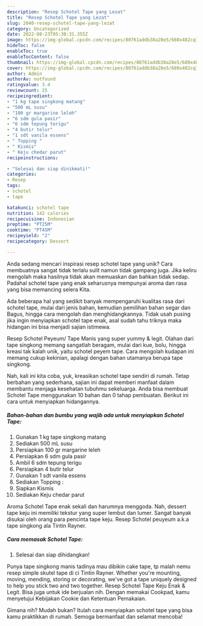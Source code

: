 ```yaml
---
description: "Resep Schotel Tape yang Lezat"
title: "Resep Schotel Tape yang Lezat"
slug: 2040-resep-schotel-tape-yang-lezat
category: Uncategorized
date: 2022-08-23T05:38:31.355Z
image: https://img-global.cpcdn.com/recipes/80761addb38a28e5/680x482cq70/schotel-tape-foto-resep-utama.jpg
hideToc: false
enableToc: true
enableTocContent: false
thumbnail: https://img-global.cpcdn.com/recipes/80761addb38a28e5/680x482cq70/schotel-tape-foto-resep-utama.jpg
cover: https://img-global.cpcdn.com/recipes/80761addb38a28e5/680x482cq70/schotel-tape-foto-resep-utama.jpg
author: Admin
authorAv: notfound
ratingvalue: 3.4
reviewcount: 25
recipeingredient:
- "1 kg tape singkong matang"
- "500 mL susu"
- "100 gr margarine leleh"
- "6 sdm gula pasir"
- "6 sdm tepung terigu"
- "4 butir telur"
- "1 sdt vanila essens"
- " Topping "
- " Kismis"
- " Keju chedar parut"
recipeinstructions:

- "Selesai dan siap dinikmati!"
categories:
- Resep
tags:
- schotel
- tape

katakunci: schotel tape 
nutrition: 142 calories
recipecuisine: Indonesian
preptime: "PT25M"
cooktime: "PT45M"
recipeyield: "2"
recipecategory: Dessert

---
```





Anda sedang mencari inspirasi resep schotel tape yang unik? Cara membuatnya sangat tidak terlalu sulit namun tidak gampang juga. Jika keliru mengolah maka hasilnya tidak akan memuaskan dan bahkan tidak sedap. Padahal schotel tape yang enak seharusnya mempunyai aroma dan rasa yang bisa memancing selera Kita.





Ada beberapa hal yang sedikit banyak mempengaruhi kualitas rasa dari schotel tape, mulai dari jenis bahan, kemudian pemilihan bahan segar dan Bagus, hingga cara mengolah dan menghidangkannya. Tidak usah pusing jika ingin menyiapkan schotel tape enak,      asal sudah tahu triknya maka hidangan ini bisa menjadi sajian istimewa.














Resep Schotel Peyeum/ Tape Manis yang super yummy &amp; legit. Olahan dari tape singkong memang sangatlah beragam, mulai dari kue, bolu, hingga kreasi tak kalah unik, yaitu schotel peyem tape. Cara mengolah kudapan ini memang cukup kekinian, apalagi dengan bahan utamanya berupa tape singkong.






Nah, kali ini kita coba, yuk, kreasikan schotel tape sendiri di rumah. Tetap berbahan yang sederhana, sajian ini dapat memberi manfaat dalam membantu menjaga kesehatan tubuhmu sekeluarga. Anda bisa membuat Schotel Tape menggunakan 10 bahan dan 0 tahap pembuatan. Berikut ini cara untuk menyiapkan hidangannya.

<!--inarticleads1-->

##### Bahan-bahan dan bumbu yang wajib ada untuk menyiapkan Schotel Tape:

1. Gunakan 1 kg tape singkong matang
1. Sediakan 500 mL susu
1. Persiapkan 100 gr margarine leleh
1. Persiapkan 6 sdm gula pasir
1. Ambil 6 sdm tepung terigu
1. Persiapkan 4 butir telur
1. Gunakan 1 sdt vanila essens
1. Sediakan  Topping :
1. Siapkan  Kismis
1. Sediakan  Keju chedar parut


Aroma Schotel Tape enak sekali dan harumnya menggoda. Nah, dessert tape keju ini memiliki tekstur yang super lembut dan lumer. Sangat banyak disukai oleh orang para pencinta tape keju. Resep Schotel peuyeum a.k.a tape singkong ala Tintin Rayner. 

<!--inarticleads2-->

##### Cara memasak Schotel Tape:


1. Selesai dan siap dihidangkan!

Punya tape singkong manis tadinya mau dibikin cake tape, tp malah nemu resep simple skutel tape di ci Tintin Rayner. Whether you&#39;re mounting, moving, mending, storing or decorating, we&#39;ve got a tape uniquely designed to help you stick two and two together. Resep Schotel Tape Keju Enak &amp; Legit. Bisa juga untuk ide berjualan nih. Dengan memakai Cookpad, kamu menyetujui Kebijakan Cookie dan Ketentuan Pemakaian. 

Gimana nih? Mudah bukan? Itulah cara menyiapkan schotel tape yang bisa kamu praktikkan di rumah. Semoga bermanfaat dan selamat mencoba!
